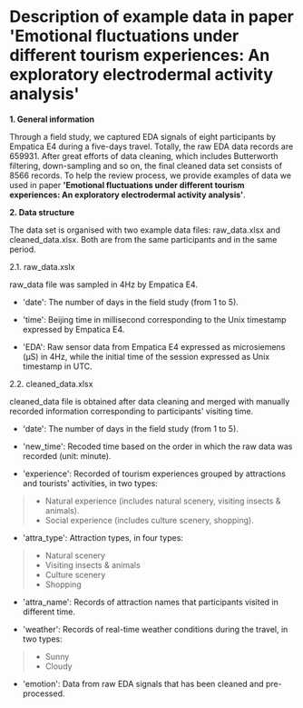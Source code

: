 Description of example data in paper 'Emotional fluctuations under different tourism experiences: An exploratory electrodermal activity analysis'
======

**1. General information**

Through a field study, we captured EDA signals of eight participants by Empatica E4 during a five-days travel. Totally, the raw EDA data records are 659931. After great efforts of data cleaning, which includes Butterworth filtering, down-sampling and so on, the final cleaned data set consists of 8566 records. To help the review process, we provide examples of data we used in paper **'Emotional fluctuations under different tourism experiences: An exploratory electrodermal activity analysis'**. 

**2. Data structure**
 
The data set is organised with two example data files: raw_data.xlsx and cleaned_data.xlsx. Both are from the same participants and in the same period.

2.1. raw_data.xslx

raw_data file was sampled in 4Hz by Empatica E4.
    
- 'date': The number of days in the field study (from 1 to 5).
    
- 'time': Beijing time in millisecond corresponding to the Unix timestamp expressed by Empatica E4.
    
- 'EDA': Raw sensor data from Empatica E4 expressed as microsiemens (μS) in 4Hz, while the initial time of the session expressed as Unix timestamp in UTC.
    
2.2. cleaned_data.xlsx
    
cleaned_data file is obtained after data cleaning and merged with manually recorded information corresponding to participants' visiting time. 
    
- 'date': The number of days in the field study (from 1 to 5).
    
- 'new_time': Recoded time based on the order in which the raw data was recorded (unit: minute).
    
- 'experience': Recorded of tourism experiences grouped by attractions and tourists' activities, in two types:
    
> - Natural experience (includes natural scenery, visiting insects & animals).
> - Social experience (includes culture scenery, shopping).

- 'attra_type': Attraction types, in four types:

> - Natural scenery
> - Visiting insects & animals
> - Culture scenery
> - Shopping

- 'attra_name': Records of attraction names that participants visited in different time.

- 'weather': Records of real-time weather conditions during the travel, in two types:

> - Sunny
> - Cloudy

- 'emotion': Data from raw EDA signals that has been cleaned and pre-processed.
